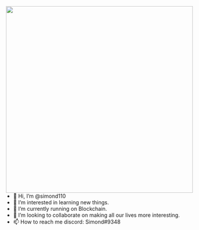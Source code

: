 <img align="right" width="500" src="https://camo.githubusercontent.com/fa73289736064aba480d0708da37d7aa183a8c3e2bcc2f58c54285a3bbbeecc1/68747470733a2f2f7777772e61616c7068612e6e65742f77702d636f6e74656e742f75706c6f6164732f323032302f31322f66756c6c2d737461636b2d646576656c6f706d656e742e676966" />

- 👋 Hi, I’m @simond110
- 👀 I’m interested in learning new things.
- 🌱 I’m currently running on Blockchain.
- 💞️ I’m looking to collaborate on making all our lives more interesting.
- 📫 How to reach me discord: Simond#9348

<!---
simond110/simond110 is a ✨ special ✨ repository because its `README.md` (this file) appears on your GitHub profile.
You can click the Preview link to take a look at your changes.
--->
